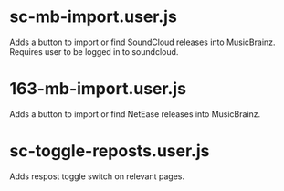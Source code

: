 # sc-mb-import.user.js
Adds a button to import or find SoundCloud releases into MusicBrainz. Requires user to be logged in to soundcloud.

# 163-mb-import.user.js
Adds a button to import or find NetEase releases into MusicBrainz.

# sc-toggle-reposts.user.js
Adds respost toggle switch on relevant pages.
